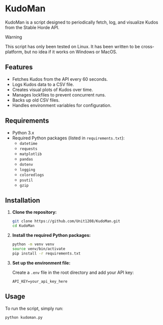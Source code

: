# KudoMan

KudoMan is a script designed to periodically fetch, log, and visualize Kudos from the Stable Horde API.


> [!WARNING]
> This script has only been tested on Linux. It has been written to be cross-platform, but no idea if it works on Windows or MacOS. 

## Features

- Fetches Kudos from the API every 60 seconds.
- Logs Kudos data to a CSV file.
- Creates visual plots of Kudos over time.
- Manages lockfiles to prevent concurrent runs.
- Backs up old CSV files.
- Handles environment variables for configuration.

## Requirements

- Python 3.x
- Required Python packages (listed in `requirements.txt`):
  - `datetime`
  - `requests`
  - `matplotlib`
  - `pandas`
  - `dotenv`
  - `logging`
  - `coloredlogs`
  - `psutil`
  - `gzip`

## Installation

1. **Clone the repository:**

    ```bash
    git clone https://github.com/Unit1208/KudoMan.git
    cd KudoMan
    ```

2. **Install the required Python packages:**

    ```bash
    python -m venv venv
    source venv/bin/activate 
    pip install -r requirements.txt
    ```

3. **Set up the environment file:**

    Create a `.env` file in the root directory and add your API key:

    ```plaintext
    API_KEY=your_api_key_here
    ```

## Usage

To run the script, simply run:

```bash
python kudoman.py
```
